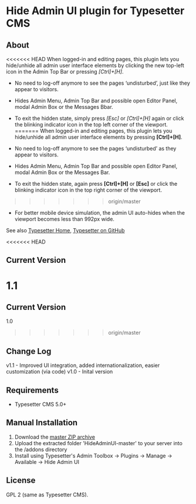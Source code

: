 # Hide Admin UI plugin for Typesetter CMS #

## About ##

<<<<<<< HEAD
When logged-in and editing pages, this plugin lets you hide/unhide all admin user interface elements by clicking the new top-left icon in the Admin Top Bar or pressing *[Ctrl]+[H]*. 

* No need to log-off anymore to see the pages &lsquo;undisturbed&rsquo;, just like they appear to visitors.
* Hides Admin Menu, Admin Top Bar and possible open Editor Panel, modal Admin Box or the Messages Bbar.
* To exit the hidden state, simply press *[Esc]* or *[Ctrl]+[H]* again or click the blinking indicator icon in the top left corner of the viewport.
=======
When logged-in and editing pages, this plugin lets you hide/unhide all admin user interface elements by pressing **[Ctrl]+[H]**. 

* No need to log-off anymore to see the pages &lsquo;undisturbed&rsquo; as they appear to visitors.
* Hides Admin Menu, Admin Top Bar and possible open Editor Panel, modal Admin Box or the Messages Bar.
* To exit the hidden state, again press **[Ctrl]+[H]** or **[Esc]** or click the blinking indicator icon in the top right corner of the viewport.
>>>>>>> origin/master
* For better mobile device simulation, the admin UI auto-hides when the viewport becomes less than 992px wide. 

See also [Typesetter Home](http://www.typesettercms.com), [Typesetter on GitHub](https://github.com/Typesetter/Typesetter)

<<<<<<< HEAD
## Current Version
1.1
=======
## Current Version ##
1.0
>>>>>>> origin/master

## Change Log
v1.1 - Improved UI integration, added internationalization, easier customization (via code)
v1.0 - Inital version

## Requirements
* Typesetter CMS 5.0+

## Manual Installation
1. Download the [master ZIP archive](https://github.com/juek/HideAdminUI/archive/master.zip)
2. Upload the extracted folder 'HideAdminUI-master' to your server into the /addons directory
3. Install using Typesetter's Admin Toolbox &rarr; Plugins &rarr; Manage &rarr; Available &rarr; Hide Admin UI

## License ##
GPL 2 (same as Typesetter CMS).
